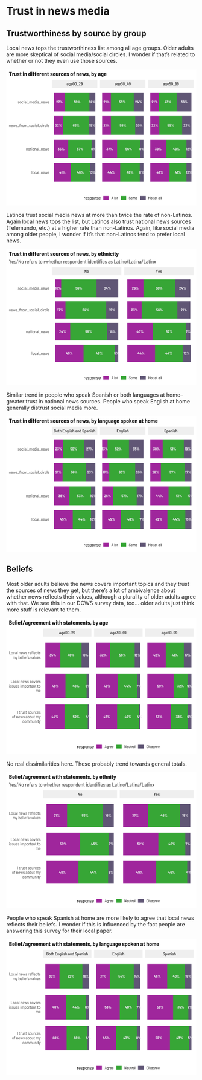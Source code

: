 Trust in news media
================

## Trustworthiness by source by group

Local news tops the trustworthiness list among all age groups. Older
adults are more skeptical of social media/social circles. I wonder if
that’s related to whether or not they even use those sources.

![](trust_files/figure-gfm/age_trust-1.png)<!-- -->

Latinos trust social media news at more than twice the rate of
non-Latinos. Again local news tops the list, but Latinos also trust
national news sources (Telemundo, etc.) at a higher rate than
non-Latinos. Again, like social media among older people, I wonder if
it’s that non-Latinos tend to prefer local news.

![](trust_files/figure-gfm/latino_trust-1.png)<!-- -->

Similar trend in people who speak Spanish or both languages at home–
greater trust in national news sources. People who speak English at home
generally distrust social media more.

![](trust_files/figure-gfm/lang_trust-1.png)<!-- -->

## Beliefs

Most older adults believe the news covers important topics and they
trust the sources of news they get, but there’s a lot of ambivalence
about whether news reflects their values, although a plurality of older
adults agree with that. We see this in our DCWS survey data, too… older
adults just think more stuff is relevant to them.

![](trust_files/figure-gfm/beliefs_age-1.png)<!-- -->

No real dissimilarities here. These probably trend towards general
totals.

![](trust_files/figure-gfm/beliefs_latino-1.png)<!-- -->

People who speak Spanish at home are more likely to agree that local
news reflects their beliefs. I wonder if this is influenced by the fact
people are answering this survey for their local paper.

![](trust_files/figure-gfm/beliefs_lang-1.png)<!-- -->
